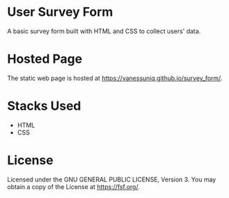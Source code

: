 # User Survey Form

A basic survey form built with HTML and CSS to collect users' data.

# Hosted Page

The static web page is hosted at <https://vanessuniq.github.io/survey_form/>.

# Stacks Used

- HTML
- CSS

# License

Licensed under the GNU GENERAL PUBLIC LICENSE, Version 3. You may obtain a copy of the License at <https://fsf.org/>.
